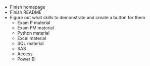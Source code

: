 * Finish homepage
* Finish README
* Figure out what skills to demonstrate and create a button for them
    * Exam P material
    * Exam FM material
    * Python material
    * Excel material
    * SQL material
    * SAS
    * Access
    * Power BI